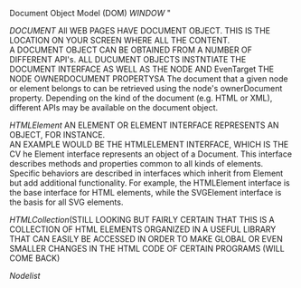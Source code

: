 Document Object Model (DOM)
*WINDOW* "

*DOCUMENT*
All WEB PAGES HAVE DOCUMENT OBJECT.  THIS IS THE LOCATION ON YOUR SCREEN WHERE ALL THE CONTENT.  
A DOCUMENT OBJECT CAN BE OBTAINED FROM A NUMBER OF DIFFERENT API's.
ALL DUCUMENT OBJECTS INSTNTIATE THE DOCUMENT INTERFACE AS WELL AS THE NODE AND EvenTarget
THE NODE OWNERDOCUMENT PROPERTYSA
The document that a given node or element belongs to can be retrieved using the node's ownerDocument property.
Depending on the kind of the document (e.g. HTML or XML), different APIs may be available on the document object.


*HTMLElement* 
AN ELEMENT OR ELEMENT INTERFACE REPRESENTS AN OBJECT, FOR INSTANCE.  
AN EXAMPLE WOULD BE THE HTMLELEMENT INTERFACE, WHICH IS THE CV
he Element interface represents an object of a Document. This interface describes methods and properties common to all kinds of elements. Specific behaviors are described in interfaces which inherit from Element but add additional functionality. For example, the HTMLElement interface is the base interface for HTML elements, while the SVGElement interface is the basis for all SVG elements.

*HTMLCollection*(STILL LOOKING BUT FAIRLY CERTAIN THAT THIS IS A COLLECTION OF HTML ELEMENTS ORGANIZED IN A USEFUL LIBRARY THAT CAN EASILY BE ACCESSED IN ORDER TO MAKE GLOBAL OR EVEN SMALLER CHANGES IN THE HTML CODE OF CERTAIN PROGRAMS (WILL COME BACK)


*Nodelist*


